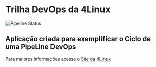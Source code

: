 # Trilha DevOps da 4Linux

![Pipeline Status](https://github.com/Guilheeeerme/DevOpsLab-HelloWorld/actions/workflows/main.yml/badge.svg) 

## Aplicação criada para exemplificar o Ciclo de uma PipeLine DevOps


Para maiores informações acesse o [Site da 4Linux](https://www.4linux.com.br/cursos/devops)
